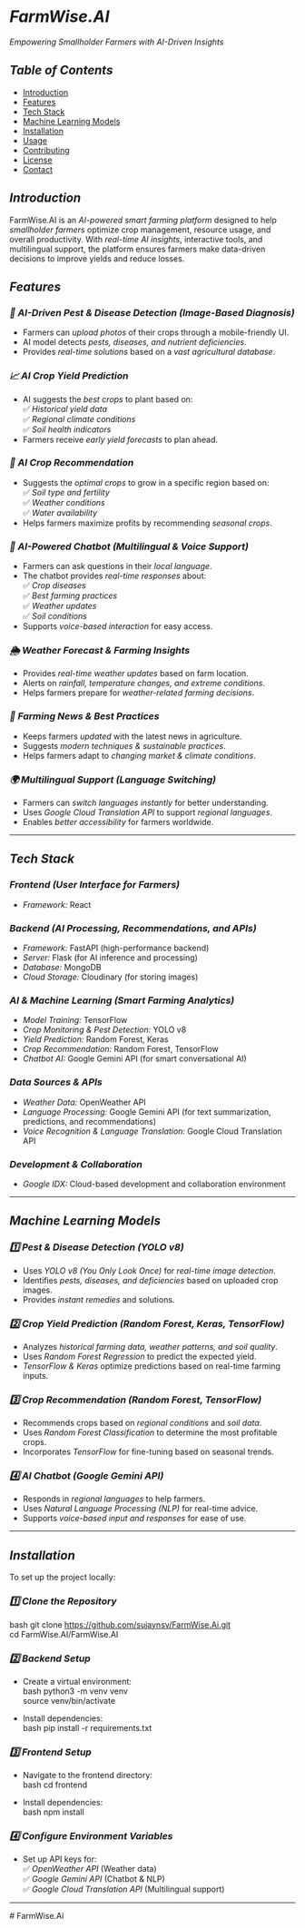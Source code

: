 # *FarmWise.AI*  
*Empowering Smallholder Farmers with AI-Driven Insights*  

## *Table of Contents*  
- [Introduction](#introduction)  
- [Features](#features)  
- [Tech Stack](#tech-stack)  
- [Machine Learning Models](#machine-learning-models)  
- [Installation](#installation)  
- [Usage](#usage)  
- [Contributing](#contributing)  
- [License](#license)  
- [Contact](#contact)  

## *Introduction*  
FarmWise.AI is an *AI-powered smart farming platform* designed to help *smallholder farmers* optimize crop management, resource usage, and overall productivity. With *real-time AI insights*, interactive tools, and multilingual support, the platform ensures farmers make data-driven decisions to improve yields and reduce losses.  

## *Features*  

### *🌱 AI-Driven Pest & Disease Detection (Image-Based Diagnosis)*  
- Farmers can *upload photos* of their crops through a mobile-friendly UI.  
- AI model detects *pests, diseases, and nutrient deficiencies*.  
- Provides *real-time solutions* based on a *vast agricultural database*.  

### *📈 AI Crop Yield Prediction*  
- AI suggests the *best crops* to plant based on:  
  ✅ *Historical yield data*  
  ✅ *Regional climate conditions*  
  ✅ *Soil health indicators*  
- Farmers receive *early yield forecasts* to plan ahead.  

### *🌾 AI Crop Recommendation*  
- Suggests the *optimal crops* to grow in a specific region based on:  
  ✅ *Soil type and fertility*  
  ✅ *Weather conditions*  
  ✅ *Water availability*  
- Helps farmers maximize profits by recommending *seasonal crops*.  

### *💬 AI-Powered Chatbot (Multilingual & Voice Support)*  
- Farmers can ask questions in their *local language*.  
- The chatbot provides *real-time responses* about:  
  ✅ *Crop diseases*  
  ✅ *Best farming practices*  
  ✅ *Weather updates*  
  ✅ *Soil conditions*  
- Supports *voice-based interaction* for easy access.  

### *🌦 Weather Forecast & Farming Insights*  
- Provides *real-time weather updates* based on farm location.  
- Alerts on *rainfall, temperature changes, and extreme conditions*.  
- Helps farmers prepare for *weather-related farming decisions*.  

### *📰 Farming News & Best Practices*  
- Keeps farmers *updated* with the latest news in agriculture.  
- Suggests *modern techniques & sustainable practices*.  
- Helps farmers adapt to *changing market & climate conditions*.  

### *🌍 Multilingual Support (Language Switching)*  
- Farmers can *switch languages instantly* for better understanding.  
- Uses *Google Cloud Translation API* to support *regional languages*.  
- Enables *better accessibility* for farmers worldwide.  

---

## *Tech Stack*  

### *Frontend (User Interface for Farmers)*  
- *Framework:* React  

### *Backend (AI Processing, Recommendations, and APIs)*  
- *Framework:* FastAPI (high-performance backend)  
- *Server:* Flask (for AI inference and processing)  
- *Database:* MongoDB  
- *Cloud Storage:* Cloudinary (for storing images)  

### *AI & Machine Learning (Smart Farming Analytics)*  
- *Model Training:* TensorFlow  
- *Crop Monitoring & Pest Detection:* YOLO v8  
- *Yield Prediction:* Random Forest, Keras  
- *Crop Recommendation:* Random Forest, TensorFlow  
- *Chatbot AI:* Google Gemini API (for smart conversational AI)  

### *Data Sources & APIs*  
- *Weather Data:* OpenWeather API  
- *Language Processing:* Google Gemini API (for text summarization, predictions, and recommendations)  
- *Voice Recognition & Language Translation:* Google Cloud Translation API  

### *Development & Collaboration*  
- *Google IDX:* Cloud-based development and collaboration environment  

---

## *Machine Learning Models*  

### *1️⃣ Pest & Disease Detection (YOLO v8)*  
- Uses *YOLO v8 (You Only Look Once)* for *real-time image detection*.  
- Identifies *pests, diseases, and deficiencies* based on uploaded crop images.  
- Provides *instant remedies* and solutions.  

### *2️⃣ Crop Yield Prediction (Random Forest, Keras, TensorFlow)*  
- Analyzes *historical farming data, weather patterns, and soil quality*.  
- Uses *Random Forest Regression* to predict the expected yield.  
- *TensorFlow & Keras* optimize predictions based on real-time farming inputs.  

### *3️⃣ Crop Recommendation (Random Forest, TensorFlow)*  
- Recommends crops based on *regional conditions* and *soil data*.  
- Uses *Random Forest Classification* to determine the most profitable crops.  
- Incorporates *TensorFlow* for fine-tuning based on seasonal trends.  

### *4️⃣ AI Chatbot (Google Gemini API)*  
- Responds in *regional languages* to help farmers.  
- Uses *Natural Language Processing (NLP)* for real-time advice.  
- Supports *voice-based input and responses* for ease of use.  

---

## *Installation*  

To set up the project locally:  

### *1️⃣ Clone the Repository*  
bash
git clone https://github.com/sujaynsv/FarmWise.Ai.git  
cd FarmWise.AI/FarmWise.AI  


### *2️⃣ Backend Setup*  
- Create a virtual environment:  
bash
python3 -m venv venv  
source venv/bin/activate  

- Install dependencies:  
bash
pip install -r requirements.txt  


### *3️⃣ Frontend Setup*  
- Navigate to the frontend directory:  
bash
cd frontend  

- Install dependencies:  
bash
npm install  


### *4️⃣ Configure Environment Variables*  
- Set up API keys for:  
  ✅ *OpenWeather API* (Weather data)  
  ✅ *Google Gemini API* (Chatbot & NLP)  
  ✅ *Google Cloud Translation API* (Multilingual support)  

---
#   F a r m W i s e . A i 
 
 